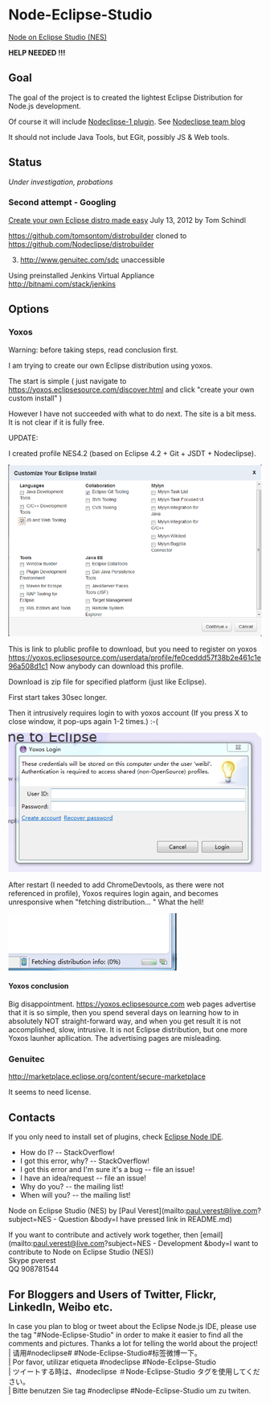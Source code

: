 Node-Eclipse-Studio
===================

[Node on Eclipse Studio (NES)](https://github.com/Nodeclipse/Node-Eclipse-Studio)

**HELP NEEDED !!!**

<!-- DONE wit NODE  -->

## Goal

The goal of the project is to created the lightest Eclipse Distribution for Node.js development.

Of course it will include [Nodeclipse-1 plugin](https://github.com/Nodeclipse/nodeclipse-1).
 See [Nodeclipse team blog](https://github.com/Nodeclipse/nodeclipse-blog#blog)

It should not include Java Tools, but EGit, possibly JS & Web tools.


## Status 

*Under investigation, probations*

 
### Second attempt - Googling
 
[Create your own Eclipse distro made easy](http://tomsondev.bestsolution.at/2012/07/13/create-your-own-eclipse-distro-made-easy/) 
 July 13, 2012 by Tom Schindl
 
https://github.com/tomsontom/distrobuilder cloned to https://github.com/Nodeclipse/distrobuilder

3) http://www.genuitec.com/sdc unaccessible

Using preinstalled Jenkins Virtual Appliance 
http://bitnami.com/stack/jenkins

## Options

### Yoxos

Warning: before taking steps, read conclusion first.

I am trying to create our own Eclipse distribution using yoxos.

The start is simple ( just navigate to https://yoxos.eclipsesource.com/discover.html
and click "create your own custom install" )

However I have not succeeded with what to do next. The site is a bit mess. It is not clear if it is fully free.

UPDATE:

I created profile NES4.2 (based on Eclipse 4.2 + Git + JSDT + Nodeclipse).

![Yoxos-JS-Git.PNG](Pictures/Yoxos-JS-Git.PNG)

This is link to plublic profile to download, but you need to register on yoxos
https://yoxos.eclipsesource.com/userdata/profile/fe0ceddd57f38b2e461c1e96a508d1c1
Now anybody can download this profile.

Download is zip file for specified platform (just like Eclipse).

First start takes 30sec longer.

Then it intrusively requires login to with yoxos account (If you press X to close window, it pop-ups again 1-2 times.) :-(

![yoxos-intrusive.PNG](Pictures/yoxos-intrusive.PNG)

After restart (I needed to add ChromeDevtools, as there were not referenced in profile),
Yoxos requires login again, and becomes unresponsive when "fetching distribution... " What the hell!

![yoxos-fetching-distribution-info.PNG](Pictures/yoxos-fetching-distribution-info.PNG)

#### Yoxos conclusion

Big disappointment. https://yoxos.eclipsesource.com web pages advertise that it is so simple, then you spend several days
 on learning how to in absolutely NOT straight-forward way, and when you get result it is not accomplished, slow, intrusive.
It is not Eclipse distribution, but one more Yoxos launher apllication.
The advertising pages are misleading.  

### Genuitec

http://marketplace.eclipse.org/content/secure-marketplace

It seems to need license.

## Contacts

If you only need to install set of plugins, check [Eclipse Node IDE](https://github.com/Nodeclipse/eclipse-node-ide).

* How do I? -- StackOverflow!
* I got this error, why? -- StackOverflow!
* I got this error and I'm sure it's a bug -- file an issue!
* I have an idea/request -- file an issue!
* Why do you? -- the mailing list!
* When will you? -- the mailing list! 

Node on Eclipse Studio (NES) by [Paul Verest](mailto:paul.verest@live.com?subject=NES - Question
&body=I have pressed link in README.md)

If you want to contribute and actively work together, then [email](mailto:paul.verest@live.com?subject=NES - Development
&body=I want to contribute to Node on Eclipse Studio (NES))  
Skype pverest  
QQ 908781544  

## For Bloggers and Users of Twitter, Flickr, LinkedIn, Weibo etc.

In case you plan to blog or tweet about the Eclipse Node.js IDE, please use the tag "#Node-Eclipse-Studio"
 in order to make it easier to find all the comments and pictures. Thanks a lot for telling the world about the project!  
  | 请用#nodeclipse# #Node-Eclipse-Studio#标签微博一下。  
  | Por favor, utilizar etiqueta #nodeclipse #Node-Eclipse-Studio  
  | ツイートする時は、#nodeclipse ＃Node-Eclipse-Studio タグを使用してください。   
  | Bitte benutzen Sie tag #nodeclipse #Node-Eclipse-Studio um zu twiten.
 
